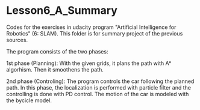 # Lesson6_A_Summary
Codes for the exercises in udacity program "Artificial Intelligence for Robotics" (6: SLAM). 
This folder is for summary project of the previous sources. 

The program consists of the two phases:

1st phase (Planning): With the given grids, it plans the path with A* algorhism.
Then it smoothens the path.

2nd phase (Controling): The program controls the car following the planned path.
In this phase, the localization is performed with particle filter and the controlling is done with PD control.
The motion of the car is modeled with the bycicle model. 
